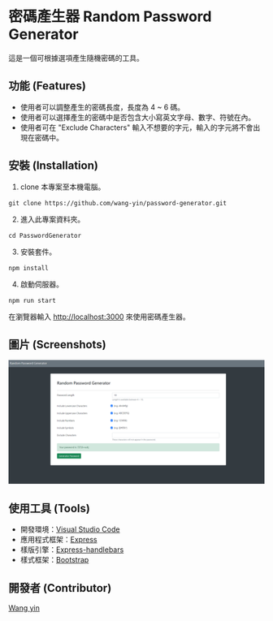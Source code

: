# 密碼產生器 Random Password Generator

這是一個可根據選項產生隨機密碼的工具。

## 功能 (Features)

- 使用者可以調整產生的密碼長度，長度為 4 ~ 6 碼。
- 使用者可以選擇產生的密碼中是否包含大小寫英文字母、數字、符號在內。
- 使用者可在 "Exclude Characters" 輸入不想要的字元，輸入的字元將不會出現在密碼中。

## 安裝 (Installation)

1. clone 本專案至本機電腦。

```
git clone https://github.com/wang-yin/password-generator.git
```

2. 進入此專案資料夾。

```
cd PasswordGenerator
```

3. 安裝套件。

```
npm install
```

4. 啟動伺服器。

```
npm run start
```

在瀏覽器輸入 [http://localhost:3000](http://localhost:3000) 來使用密碼產生器。

## 圖片 (Screenshots)
![image](https://github.com/wang-yin/password-generator/blob/main/screenshots/RandomPasswordGenerator.png)

## 使用工具 (Tools)

- 開發環境：[Visual Studio Code](https://visualstudio.microsoft.com/zh-hant/)
- 應用程式框架：[Express](https://www.npmjs.com/package/express)
- 樣版引擎：[Express-handlebars](https://www.npmjs.com/package/express-handlebars)
- 樣式框架：[Bootstrap](https://getbootstrap.com/)

## 開發者 (Contributor)
[Wang yin](https://github.com/wang-yin)
